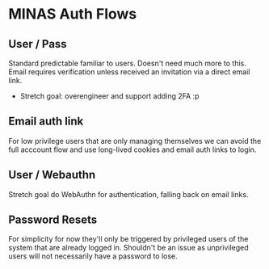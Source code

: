 # MINAS Auth Flows

## User / Pass

Standard predictable familiar to users. Doesn't need much more to this. Email
requires verification unless received an invitation via a direct email link.

* Stretch goal: overengineer and support adding 2FA :p

## Email auth link

For low privilege users that are only managing themselves we can avoid the full
acccount flow and use long-lived cookies and email auth links to login.

## User / Webauthn

Stretch goal do WebAuthn for authentication, falling back on email links.

## Password Resets

For simplicity for now they'll only be triggered by privileged users of the
system that are already logged in. Shouldn't be an issue as unprivileged users
will not necessarily have a password to lose.
